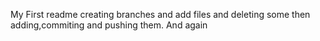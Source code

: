 My First readme
creating branches and add files and deleting some then adding,commiting and pushing them.
And again
